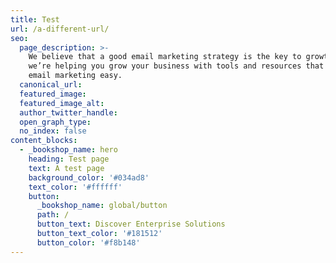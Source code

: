 ```yaml
---
title: Test
url: /a-different-url/
seo:
  page_description: >-
    We believe that a good email marketing strategy is the key to growth. So
    we’re helping you grow your business with tools and resources that make
    email marketing easy.
  canonical_url:
  featured_image:
  featured_image_alt:
  author_twitter_handle:
  open_graph_type:
  no_index: false
content_blocks:
  - _bookshop_name: hero
    heading: Test page
    text: A test page
    background_color: '#034ad8'
    text_color: '#ffffff'
    button:
      _bookshop_name: global/button
      path: /
      button_text: Discover Enterprise Solutions
      button_text_color: '#181512'
      button_color: '#f8b148'
---
```

